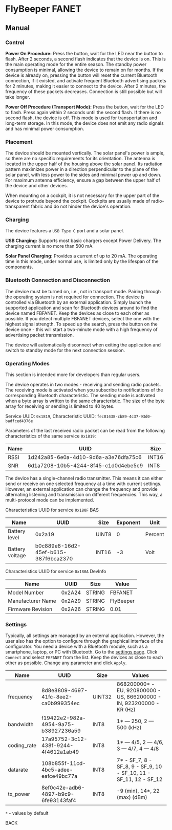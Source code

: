 # FlyBeeper FANET

## Manual

### Control

**Power On Procedure:** Press the button, wait for the LED near the button to flash. After 2 seconds, a second flash indicates that the device is on. This is the main operating mode for the entire season. The standby power consumption is minimal, allowing the device to remain on for months. If the device is already on, pressing the button will reset the current Bluetooth connection, if it existed, and activate frequent Bluetooth advertising packets for 2 minutes, making it easier to connect to the device. After 2 minutes, the frequency of these packets decreases. Connection is still possible but will take longer.

**Power Off Procedure (Transport Mode):** Press the button, wait for the LED to flash. Press again within 2 seconds until the second flash. If there is no second flash, the device is off. This mode is used for transportation and long-term storage. In this mode, the device does not emit any radio signals and has minimal power consumption.

### Placement

The device should be mounted vertically. The solar panel's power is ample, so there are no specific requirements for its orientation. The antenna is located in the upper half of the housing above the solar panel. Its radiation pattern maximizes power in a direction perpendicular to the plane of the solar panel, with less power to the sides and minimal power up and down. For maximum antenna efficiency, ensure a gap between the upper half of the device and other devices.

When mounting on a cockpit, it is not necessary for the upper part of the device to protrude beyond the cockpit. Cockpits are usually made of radio-transparent fabric and do not hinder the device's operation.

### Charging

The device features a `USB Type C` port and a solar panel.

**USB Charging:** Supports most basic chargers except Power Delivery. The charging current is no more than 500 mA.

**Solar Panel Charging:** Provides a current of up to 20 mA. The operating time in this mode, under normal use, is limited only by the lifespan of the components.

### Bluetooth Connection and Disconnection

The device must be turned on, i.e., not in transport mode. Pairing through the operating system is not required for connection. The device is controlled via Bluetooth by an external application. Simply launch the supported application and scan for Bluetooth devices around to find the device named FBFANET. Keep the devices as close to each other as possible. If you detect multiple FBFANET devices, select the one with the highest signal strength. To speed up the search, press the button on the device once - this will start a two-minute mode with a high frequency of advertising packet transmission.

The device will automatically disconnect when exiting the application and switch to standby mode for the next connection session.

### Operating Modes

This section is intended more for developers than regular users.

The device operates in two modes - receiving and sending radio packets. The receiving mode is activated when you subscribe to notifications of the corresponding Bluetooth characteristic. The sending mode is activated when a byte array is written to the same characteristic. The size of the byte array for receiving or sending is limited to 40 bytes.

Service UUID: `0x1819`, Characteristic UUID: `fec81438-cb89-4c37-93d0-badfced4376e`

Parameters of the last received radio packet can be read from the following characteristics of the same service `0x1819`:

| Name | UUID                                 | Size  |
| ---- | ------------------------------------ | ----- |
| RSSI | 1d242a85-6e0a-4d10-9d6a-a3e76dfa75c6 | INT16 |
| SNR  | 6d1a7208-10b5-4244-8f45-c1d0d4ebe5c9 | INT8  |

The device has a single-channel radio transmitter. This means it can either send or receive on one selected frequency at a time with current settings. However, an external application can change the frequency and provide alternating listening and transmission on different frequencies. This way, a multi-protocol mode can be implemented.

Characteristics UUID for service `0x180F` BAS

| Name            | UUID                                 | Size  | Exponent | Unit    |
| --------------- | ------------------------------------ | ----- | -------- | ------- |
| Battery level   | 0x2a19                               | UINT8 | 0        | Percent |
| Battery voltage | b0c889e8-16d2-45ef-b615-387f6bca2370 | INT16 | -3       | Volt    |

Characteristics UUID for service `0x180A` DevInfo

| Name              | UUID   | Size   | Value     |
| ----------------- | ------ | ------ | --------- |
| Model Number      | 0x2A24 | STRING | FBFANET   |
| Manufacturer Name | 0x2A29 | STRING | FlyBeeper |
| Firmware Revision | 0x2A26 | STRING | 0.01      |

### Settings

Typically, all settings are managed by an external application. However, the user also has the option to configure through the graphical interface of the configurator. You need a device with a Bluetooth module, such as a smartphone, laptop, or PC with Bluetooth. Go to the [settings page](https://fbminibt-conf.flybeeper.com/settings). Click `Connect` and select `FBFANET` from the list. Keep the devices as close to each other as possible. Change any parameter and click `Apply`.

| Name        | UUID                                 | Size   | Values                                                                |
| ----------- | ------------------------------------ | ------ | --------------------------------------------------------------------- |
| frequency   | 8d8e8809-4697-41fc-8ee2-ca0b999354ec | UINT32 | 868200000\* - EU, 920800000 - US, 866200000 - IN, 923200000 - KR (Hz) |
| bandwidth   | f19422e2-982a-4954-9a75-b38927236a59 | INT8   | 1\* — 250, 2 — 500 (kHz)                                              |
| coding_rate | 17a95752-3c12-438f-9244-4f4612a1ab49 | INT8   | 1\* — 4/5, 2 — 4/6, 3 — 4/7, 4 — 4/8                                  |
| datarate    | 108b855f-11cd-4bc5-adee-eafce49bc77a | INT8   | 7\* - SF_7, 8 - SF_8, 9 - SF_9, 10 - SF_10, 11 - SF_11, 12 - SF_12    |
| tx_power    | 8ef0c42e-adb6-4897-b9c9-6fe93143faf4 | INT8   | -9 (min), 14\*, 22 (max) (dBm)                                        |

`*` - values by default

<router-link to="/devices/fbfanet">BACK</router-link>
